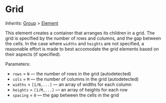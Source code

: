 # Grid

*Inherits*: [Group](/docs/Group) > [Element](/docs/Element)

This element creates a container that arranges its children in a grid. The grid is specified by the number of rows and columns, and the gap between the cells. In the case where `widths` and `heights` are not specified, a reasonable effort is made to best accomodate the grid elements based on their aspects (if specified).

Parameters:
- `rows` = `N` — the number of rows in the grid (autodetected)
- `cols` = `M` — the number of columns in the grid (autodetected)
- `widths` = `[1/N,...]` — an array of widths for each column
- `heights` = `[1/M,...]` — an array of heights for each row
- `spacing` = `0` — the gap between the cells in the grid

